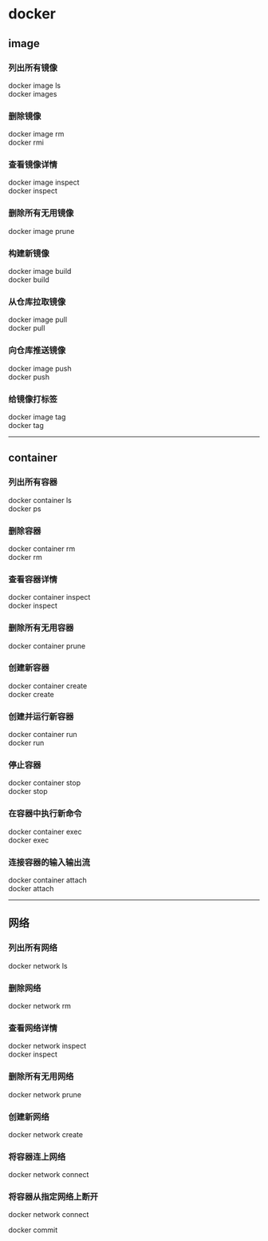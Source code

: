 # docker

## image
### 列出所有镜像
docker image ls  
docker images
### 删除镜像
docker image rm  
docker rmi
### 查看镜像详情
docker image inspect  
docker inspect
### 删除所有无用镜像
docker image prune  
### 构建新镜像
docker image build  
docker build
### 从仓库拉取镜像
docker image pull  
docker pull
### 向仓库推送镜像
docker image push  
docker push
### 给镜像打标签
docker image tag  
docker tag

****

## container
### 列出所有容器
docker container ls  
docker ps
### 删除容器
docker container rm  
docker rm
### 查看容器详情
docker container inspect  
docker inspect
### 删除所有无用容器
docker container prune  
### 创建新容器
docker container create  
docker create
### 创建并运行新容器
docker container run  
docker run
### 停止容器
docker container stop  
docker stop
### 在容器中执行新命令
docker container exec  
docker exec
### 连接容器的输入输出流
docker container attach  
docker attach

****

## 网络
### 列出所有网络
docker network ls  
### 删除网络
docker network rm  
### 查看网络详情
docker network inspect  
docker inspect
### 删除所有无用网络
docker network prune  
### 创建新网络
docker network create  
### 将容器连上网络
docker network connect  
### 将容器从指定网络上断开
docker network connect  







docker commit